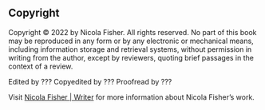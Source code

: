 ## Copyright

Copyright © 2022 by Nicola Fisher. All rights reserved. No part of this book may be reproduced in any form or by any electronic or mechanical means, including information storage and retrieval systems, without permission in writing from the author, except by reviewers, quoting brief passages in the context of a review.

Edited by ???
Copyedited by ???
Proofread by ???

Visit [Nicola Fisher | Writer](https://nicolafisherwriter.com) for more information about Nicola Fisher’s work.